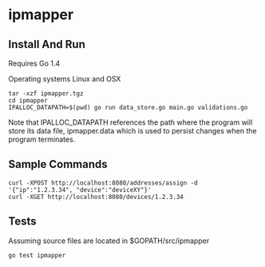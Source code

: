 # ipmapper


## Install And Run

Requires Go 1.4

Operating systems Linux and OSX

```shell
tar -xzf ipmapper.tgz
cd ipmapper
IPALLOC_DATAPATH=$(pwd) go run data_store.go main.go validations.go
```

Note that IPALLOC_DATAPATH references the path where the program will store its data file,
ipmapper.data which is used to persist changes when the program terminates.

## Sample Commands

```shell
curl -XPOST http://localhost:8080/addresses/assign -d '{"ip":"1.2.3.34", "device":"deviceXY"}'
curl -XGET http://localhost:8080/devices/1.2.3.34
```

## Tests

Assuming source files are located in $GOPATH/src/ipmapper

```shell
go test ipmapper 
```
